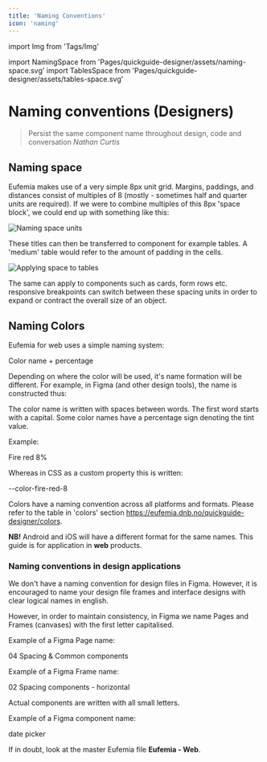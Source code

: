 ```yaml
---
title: 'Naming Conventions'
icon: 'naming'
---
```


import Img from 'Tags/Img'

import NamingSpace from 'Pages/quickguide-designer/assets/naming-space.svg'
import TablesSpace from 'Pages/quickguide-designer/assets/tables-space.svg'

# Naming conventions (Designers)

> Persist the same component name throughout design, code and conversation <cite>Nathan Curtis</cite>

## Naming space

Eufemia makes use of a very simple 8px unit grid. Margins, paddings, and distances consist of multiples of 8 (mostly - sometimes half and quarter units are required). If we were to combine multiples of this 8px 'space block', we could end up with something like this:

<Img src={NamingSpace} caption="Naming space units" alt="Naming space units" />

These titles can then be transferred to component for example tables. A 'medium' table would refer to the amount of padding in the cells.

<Img src={TablesSpace} caption="Applying space to tables" alt="Applying space to tables" />

The same can apply to components such as cards, form rows etc. responsive breakpoints can switch between these spacing units in order to expand or contract the overall size of an object.

## Naming Colors

Eufemia for web uses a simple naming system:

<div class="typography-box">
Color name + percentage
</div>

Depending on where the color will be used, it's name formation will be different. For example, in Figma (and other design tools), the name is constructed thus:

The color name is written with spaces between words. The first word starts with a capital. Some color names have a percentage sign denoting the tint value.

Example:

<div class="typography-box">
Fire red 8%
</div>

Whereas in CSS as a custom property this is written:

<div class="typography-box">
--color-fire-red-8
</div>

Colors have a naming convention across all platforms and formats. Please refer to the table in 'colors' section https://eufemia.dnb.no/quickguide-designer/colors.

**NB!** Android and iOS will have a different format for the same names. This guide is for application in **web** products.

### Naming conventions in design applications

We don't have a naming convention for design files in Figma. However, it is encouraged to name your design file frames and interface designs with clear logical names in english.

However, in order to maintain consistency, in Figma we name Pages and Frames (canvases) with the first letter capitalised.

Example of a Figma Page name:

<div class="typography-box">
04 Spacing & Common components
</div>

Example of a Figma Frame name:

<div class="typography-box">
02 Spacing components - horizontal
</div>

Actual components are written with all small letters.

Example of a Figma component name:

<div class="typography-box">
date picker
</div>

If in doubt, look at the master Eufemia file **Eufemia - Web**.
